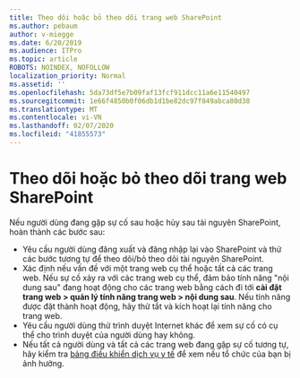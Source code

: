 ```yaml
---
title: Theo dõi hoặc bỏ theo dõi trang web SharePoint
ms.author: pebaum
author: v-miegge
ms.date: 6/20/2019
ms.audience: ITPro
ms.topic: article
ROBOTS: NOINDEX, NOFOLLOW
localization_priority: Normal
ms.assetid: ''
ms.openlocfilehash: 5da73df5e7b09faf13fcf911dcc11a6e11540497
ms.sourcegitcommit: 1e66f4850b0f06db1d1be82dc97f849abca80d38
ms.translationtype: MT
ms.contentlocale: vi-VN
ms.lasthandoff: 02/07/2020
ms.locfileid: "41855573"
---
```

# <a name="follow-or-un-follow-a-sharepoint-site"></a>Theo dõi hoặc bỏ theo dõi trang web SharePoint

Nếu người dùng đang gặp sự cố sau hoặc hủy sau tài nguyên SharePoint, hoàn thành các bước sau:

* Yêu cầu người dùng đăng xuất và đăng nhập lại vào SharePoint và thử các bước tương tự để theo dõi/bỏ theo dõi tài nguyên SharePoint.
* Xác định nếu vấn đề với một trang web cụ thể hoặc tất cả các trang web. Nếu sự cố xảy ra với các trang web cụ thể, đảm bảo tính năng "nội dung sau" đang hoạt động cho các trang web bằng cách đi tới **cài đặt trang web > quản lý tính năng trang web > nội dung sau**. Nếu tính năng được đặt thành hoạt động, hãy thử tắt và kích hoạt lại tính năng cho trang web.
* Yêu cầu người dùng thử trình duyệt Internet khác để xem sự cố có cụ thể cho trình duyệt của người dùng hay không.
* Nếu tất cả người dùng và tất cả các trang web đang gặp sự cố tương tự, hãy kiểm tra [bảng điều khiển dịch vụ y tế](https://admin.microsoft.com/AdminPortal/Home#/servicehealth) để xem nếu tổ chức của bạn bị ảnh hưởng.

